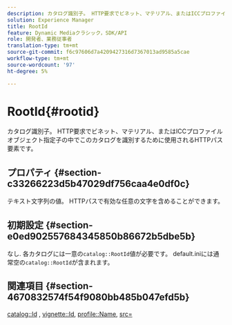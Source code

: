 ```yaml
---
description: カタログ識別子。 HTTP要求でビネット、マテリアル、またはICCプロファイルオブジェクト指定子の中でこのカタログを識別するために使用されるHTTPパス要素です。
solution: Experience Manager
title: RootId
feature: Dynamic Mediaクラシック，SDK/API
role: 開発者、業務従事者
translation-type: tm+mt
source-git-commit: f6c97606d7a4209427316d7367013ad9585a5cae
workflow-type: tm+mt
source-wordcount: '97'
ht-degree: 5%

---
```



# RootId{#rootid}

カタログ識別子。 HTTP要求でビネット、マテリアル、またはICCプロファイルオブジェクト指定子の中でこのカタログを識別するために使用されるHTTPパス要素です。

## プロパティ {#section-c33266223d5b47029df756caa4e0df0c}

テキスト文字列の値。 HTTPパスで有効な任意の文字を含めることができます。

## 初期設定 {#section-e0ed902557684345850b86672b5dbe5b}

なし. 各カタログには一意の`catalog::RootId`値が必要です。 default.iniには通常空の`catalog::RootId`が含まれます。

## 関連項目 {#section-4670832574f54f9080bb485b047efd5b}

[catalog::Id](../../../../../ir-api/material-cat/image-rendering-api-ref/c-ir-material-catalog/c-ir-material-data-reference/r-ir-id.md#reference-cba2a53a952e403fb57a4e8569f9cf85) ,  [vignette::Id](../../../../../ir-api/material-cat/image-rendering-api-ref/c-ir-material-catalog/c-ir-vignette-map-reference/r-ir-id-vignette.md#reference-2a7ba758924b4757b3234942304db7fd),  [profile::Name](../../../../../ir-api/material-cat/image-rendering-api-ref/c-ir-material-catalog/c-ir-macro-definition-reference/r-ir-name.md#reference-63b663d2052545ffab030a23e7060b1e),  [src=](../../../../../ir-api/http-protocol/image-rendering-api-ref/c-ir-http-protocol-ref/c-ir-http-protocol-command-reference/r-ir-src.md#reference-62c98abad22149d68d405ed6aaff8272)
